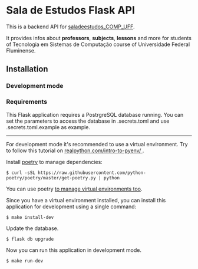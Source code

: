 # Sala de Estudos Flask API

This is a backend API for 
[saladeestudos_COMP_UFF](https://github.com/GuilhermeSnts/saladeestudos_COMP_UFF).

It provides infos about **professors**, **subjects**, **lessons**
 and more for students of Tecnologia em Sistemas de Computação course of 
 Universidade Federal Fluminense.
 
## Installation
### Development mode

### Requirements

This Flask application requires a PostrgreSQL database running. 
 You can set the parameters to access the database in .secrets.toml
 and use .secrets.toml.example as example.
 
---  

For development mode it's recommended to use a virtual environment. 
Try to follow this tutorial on [realpython.com/intro-to-pyenv/
](https://realpython.com/intro-to-pyenv/).

Install [poetry](https://python-poetry.org/docs/cli/) to manage 
dependencies:

```shell script
$ curl -sSL https://raw.githubusercontent.com/python-poetry/poetry/master/get-poetry.py | python
``` 
You can use poetry [to manage virtual environments too](https://python-poetry.org/docs/managing-environments/).

Since you have a virtual environment installed, you can install
 this application for development using a single command:
 
```shell script
$ make install-dev
```

Update the database.

```shell script
$ flask db upgrade
```

Now you can run this application in development mode.
```shell script
$ make run-dev
```
